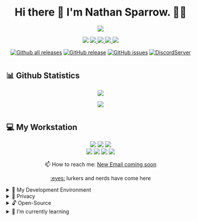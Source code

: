<h1 align="center">Hi there 👋 I'm Nathan Sparrow. 👨‍💻</h1>

<!-- Typing SVG -->
<p align="center">
  <a href="https://github.com/DismalshadowX/readme-typing-svg"><img src="https://readme-typing-svg.herokuapp.com?color=%2336BCF7&size=22&center=true&vCenter=true&lines=Amateur+Developer;Independent/Freelancer;...from+The+Worlds+Between;Focus+On+Technology...;Building+Computer+Hardwares...;Web+Development,+Networking;And+Mobile+Phones.;Linux+Administrator"></a>
</p>

<!-- Replace any text here if you don't like typing SVG
<p align="center">
  Just a rookie learning to code
</p>
-->

<!-- ## Social Badges -->
<p align="center">
<img src="https://img.shields.io/badge/linkedin-blue?style=for-the-badge&logo=linkedin&logoColor=white" />
<a href="https://discord.gg/CsfSnqsPq9"><img src="https://img.shields.io/badge/Discord-5865F2?style=for-the-badge&logo=discord&logoColor=white" />
<a href="https://www.twitch.tv/dismalshadowx"><img src="https://img.shields.io/badge/Twitch-9146FF?style=for-the-badge&logo=twitch&logoColor=white" />
<a href="https://steamcommunity.com/id/dismalshadow/"><img src="https://img.shields.io/badge/steam-%23000000.svg?style=for-the-badge&logo=steam&logoColor=white" />
<a rel="me" href="https://social.everythingbagel/@ShadowX"><img src="https://img.shields.io/badge/-MASTODON-%232B90D9?style=for-the-badge&logo=mastodon&logoColor=white"/></a></p>
  
<!-- ## GitHub Badges -->
<div align="center">
  
[![Github all releases](https://img.shields.io/github/downloads/DismalShadowX/DismalShadowX/total.svg?style=for-the-badge)](https://GitHub.com/DismalShadowX/DismalShadowX/releases/)
[![GitHub release](https://img.shields.io/github/release/DismalShadowX/DismalShadowX.svg?style=for-the-badge)](https://GitHub.com/DismalShadowX/DismalShadowX/releases/)
[![GitHub issues](https://img.shields.io/github/issues/DismalShadowX/DismalShadowX.svg?style=for-the-badge)](https://GitHub.com/DismalShadowX/DismalShadowX/issues/)
[![DiscordServer](https://img.shields.io/discord/880895807878996068?label=Discord%20Server&logo=Discord&colorB=5865F2&style=for-the-badge&logoColor=white)](https://discord.com/invite/CsfSnqsPq9)
  
</div>
  
<!-- Line Break --><h1></h1>
  
<!-- Updated Github Stats -->
## 📊 Github Statistics<br/>
  <p align="center">
<a href="https://github.com/DismalShadowX/">
  <img src="https://github-readme-stats.vercel.app/api?username=DismalShadowX&show_icons=true&theme=radical&count_private=true&include_all_commits=true" />
    </a></p>
  <p align="center">
<a href="https://github.com/DismalShadowX/">
  <img src="https://github-readme-stats.vercel.app/api/top-langs/?username=DismalShadowX&layout=compact&theme=radical&langs_count=5" />
    </a></p>
<!-- Line Break --><h1></h1>
  
## 💻 My Workstation<br/>
  <p align="center">
  <img src="https://img.shields.io/badge/Windows 11 Pro-blue?style=for-the-badge&logo=windows&logoColor=white" />
  <img src="https://img.shields.io/badge/AMD-Ryzen_7_5800x3D-red?style=for-the-badge&logo=amd&logoColor=white" />
  <img src="https://img.shields.io/badge/RAM-32GB-blue?style=for-the-badge&logoColor=white" /><br/>
  <img src="https://img.shields.io/badge/OpenWrt-00B5E2?style=for-the-badge&logo=OpenWrt&logoColor=white" />
  <img src="https://img.shields.io/badge/Linux-FCC624?style=for-the-badge&logo=linux&logoColor=black" />
  <img src="https://img.shields.io/badge/Tails%20-56347C?&style=for-the-badge&logo=tails&logoColor=white" />
  <img src="https://img.shields.io/static/v1?style=for-the-badge&message=Qubes+OS&color=3874D8&logo=Qubes+OS&logoColor=FFFFFF&label=" />
</p>
  
<p align="center">
  📫 How to reach me: <a href='mailto:DismalShadow@proton.me'>New Email coming soon</a>
</p>
<p align="center">
  <a href="#">:eyes:</a> lurkers and nerds have come here
</p>

<details>
<summary>📃 My Development Environment</summary><br/>

  <img src="https://img.shields.io/badge/Atom-66595C?style=for-the-badge&logo=Atom&logoColor=white" />
  <img src="https://img.shields.io/badge/powershell-5391FE?style=for-the-badge&logo=powershell&logoColor=white" />
  <img src="https://img.shields.io/badge/Apache-D22128?style=for-the-badge&logo=Apache&logoColor=white" />
  <img src="https://img.shields.io/badge/npm-CB3837?style=for-the-badge&logo=npm&logoColor=white" />
  <img src="https://img.shields.io/badge/powershell-5391FE?style=for-the-badge&logo=powershell&logoColor=white" />
  <img src="https://img.shields.io/badge/windows%20terminal-4D4D4D?style=for-the-badge&logo=windows%20terminal&logoColor=white" />
  
</details>

<details>
<summary> 🔏 Privacy</summary><br/>

<img src="https://img.shields.io/badge/Tor_Browser-7D4698?style=for-the-badge&logo=Tor-Browser&logoColor=white" />
 
</details>

<details>
<summary> 🔓 Open-Source</summary><br/>

Plceholders

</details>

<details> 
<summary> 🌱 I’m currently learning</summary><br/>

<img src="https://img.shields.io/badge/JavaScript-323330?style=for-the-badge&logo=javascript&logoColor=F7DF1E" />
<img src="https://img.shields.io/badge/HTML5-E34F26?style=for-the-badge&logo=html5&logoColor=white" />

</details>
  
<!--
**DismalShadowX/DismalShadowX** is a ✨ _special_ ✨ repository because its `README.md` (this file) appears on your GitHub profile.

Here are some ideas to get you started:

- 🔭 I’m currently working on ... Discord Bot

- 🌱 I’m currently learning ... <img src="https://img.shields.io/badge/JavaScript-323330?style=for-the-badge&logo=javascript&logoColor=F7DF1E" />
                                 <img src="https://img.shields.io/badge/HTML5-E34F26?style=for-the-badge&logo=html5&logoColor=white" />
<!--    
- 👯 I’m looking to collaborate on ...
- 🤔 I’m looking for help with ...
- 💬 Ask me about ...
- 📫 How to reach me: ...
- 😄 Pronouns: ...
- ⚡ Fun fact: ...
-->
